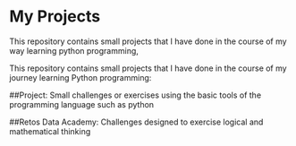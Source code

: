 # My Projects
This repository contains small projects that I have done in the course of my way learning python programming,

This repository contains small projects that I have done in the course of my journey learning Python programming:

##Project: 
Small challenges or exercises using the basic tools of the programming language such as python

##Retos Data Academy: 
Challenges designed to exercise logical and mathematical thinking

